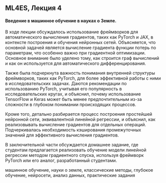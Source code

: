 ## ML4ES, Лекция 4

#### Введение в машинное обучение в науках о Земле.



В ходе лекции обсуждалось использование фреймворков для автоматического вычисления градиентов, таких как PyTorch и JAX, в контексте построения и обучения нейронных сетей. Объясняется, что основной задачей является вычисление градиента функции потерь по параметрам, что особенно важно при градиентной оптимизации. Основное внимание было уделено тому, как строится граф вычислений и как он используется для автоматического дифференцирования.

Также была подчеркнута важность понимания внутренней структуры фреймворков, таких как PyTorch, для более эффективной работы с ними в исследовательских задачах. Даются рекомендации по использованию PyTorch, учитывая его популярность в исследовательских кругах, и объяснил, почему использование TensorFlow и Keras может быть менее предпочтительным из-за сложности в глубоком понимании происходящих процессов.

Кроме того, детально разбирается процесс построения простейшей нейронной сети, эквивалентной линейной регрессии, и объяснил, как реализовывать вычисление градиентов для отдельных операций. Подчеркивалась необходимость кэширования промежуточных значений для эффективного вычисления градиентов.

В заключительной части обсуждается домашнее задание, где студентам предлагается реализовать обучение модели линейной регрессии методом градиентного спуска, используя фреймворк PyTorch или его аналог, разработанный студентами.



машинное обучение, науки о земле, классические методы, глубокое обучение, нейросети, анализ данных, практические задания
